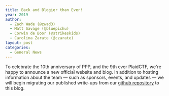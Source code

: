 ```yaml
---
title: Back and Blogier than Ever!
year: 2019
author: 
  - Zach Wade (@zwad3)
  - Matt Savage (@bluepichu)
  - Corwin de Boor (@strikeskids)
  - Carolina Zarate (@czarate)
layout: post
categories:
  - General News
---
```


To celebrate the 10th anniversary of PPP, and the 9th ever PlaidCTF, we're happy to announce a new official website and blog. In addition to hosting information about the team &mdash; such as sponsors, events, and updates &mdash; we will begin migrating our published write-ups from our [github repository](https://github.com/pwning/public-writeup) to this blog.
